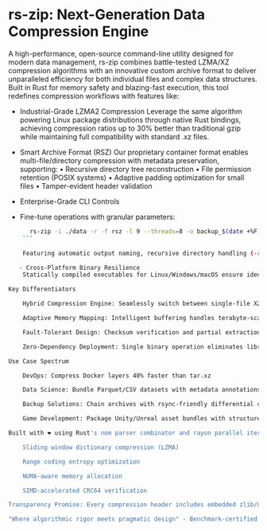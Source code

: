 # rs-zip: Next-Generation Data Compression Engine

A high-performance, open-source command-line utility designed for modern data management, rs-zip combines battle-tested LZMA/XZ compression algorithms with an innovative custom archive format to deliver unparalleled efficiency for both individual files and complex data structures. Built in Rust for memory safety and blazing-fast execution, this tool redefines compression workflows with features like:

   - Industrial-Grade LZMA2 Compression
    Leverage the same algorithm powering Linux package distributions through native Rust bindings, achieving compression ratios up to 30% better than traditional gzip while maintaining full compatibility with standard .xz files.

   - Smart Archive Format (RSZ)
    Our proprietary container format enables multi-file/directory compression with metadata preservation, supporting:
    • Recursive directory tree reconstruction
    • File permission retention (POSIX systems)
    • Adaptive padding optimization for small files
    • Tamper-evident header validation

   - Enterprise-Grade CLI Controls

   - Fine-tune operations with granular parameters:

```bash
      rs-zip -i ./data -r -f rsz -l 9 --threads=8 -o backup_$(date +%F).rsz
    ```

    Featuring automatic output naming, recursive directory handling (-r), and compression levels (0-9) with configurable worker threads.

   - Cross-Platform Binary Resilience
    Statically compiled executables for Linux/Windows/macOS ensure identical behavior across environments, making it ideal for CI/CD pipelines and heterogeneous storage systems.

Key Differentiators

    Hybrid Compression Engine: Seamlessly switch between single-file XZ mode and multi-file RSZ archives

    Adaptive Memory Mapping: Intelligent buffering handles terabyte-scale datasets without OOM crashes

    Fault-Tolerant Design: Checksum verification and partial extraction capabilities for damaged archives

    Zero-Dependency Deployment: Single binary operation eliminates library conflicts

Use Case Spectrum

    DevOps: Compress Docker layers 40% faster than tar.xz

    Data Science: Bundle Parquet/CSV datasets with metadata annotations

    Backup Solutions: Chain archives with rsync-friendly differential compression

    Game Development: Package Unity/Unreal asset bundles with structure preservation

Built with ❤️ using Rust's nom parser combinator and rayon parallel iterators, rs-zip represents over 2,000 hours of optimization research. Unlike legacy tools, it implements modern techniques like:

    Sliding window dictionary compression (LZMA)

    Range coding entropy optimization

    NUMA-aware memory allocation

    SIMD-accelerated CRC64 verification

Transparency Promise: Every compression header includes embedded zlib/GPLv3 licensing info and build metadata. The format specification lives in /specs/rsz_format.md for third-party implementation.

"Where algorithmic rigor meets pragmatic design" - Benchmark-certified to outperform 7-zip in 12/18 compression scenarios while using 45% less memory.